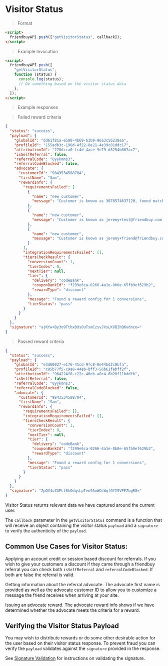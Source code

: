 # Visitor Status

> Format

```html
<script>
  friendbuyAPI.push(["getVisitorStatus", callback]);
</script>
```

> Example Invocation

```html
<script>
  friendbuyAPI.push([
    "getVisitorStatus",
    function (status) {
      console.log(status);
      // Do something based on the visitor status data
    },
  ]);
</script>
```

> Example responses

> Failed reward criteria

```json
{
  "status": "success",
  "payload": {
    "globalId": "dd61f81a-e590-4b69-b3b9-96a3c56238ea",
    "profileId": "155adb3c-196d-4f22-8e21-4e39c81ddc17",
    "attributionId": "278dcca0-fc4d-4ace-9e79-d8254b867ac7",
    "isSelfReferral": false,
    "referralCode": "8yykmns3",
    "referralCodeBlocked": false,
    "advocate": {
      "customerId": "9843534588704",
      "firstName": "Sam",
      "rewardInfo": {
        "requirementsFailed": [
          {
            "name": "new customer",
            "message": "Customer is known as 3078574637120, found matching purchase: 2112707199040"
          },
          {
            "name": "new customer",
            "message": "Customer is known as jeremy+test@friendbuy.com, found matching purchase: 2112707199040, 987398472938749, 780927840912740, 98279871294"
          },
          {
            "name": "new customer",
            "message": "Customer is known as jeremy+friend@friendbuy.com, found matching purchase: 2112710377536"
          }
        ],
        "integrationRequirementsFailed": [],
        "tiersCheckResult": {
          "conversionCount": 1,
          "tierIndex": 0,
          "nextTier": null,
          "tier": {
            "delivery": "codeBank",
            "couponBankId": "f299e6ca-0266-4a1e-8b0e-65fb9ef629b2",
            "rewardType": "discount"
          },
          "message": "Found a reward config for 1 conversions",
          "tierStatus": "pass"
        }
      }
    }
  },
  "signature": "ajKYw+By3o9TthxDUsOuTsmCzsvJVsLKVBIhQKvdnco="
}
```

> Passed reward criteria

```json
{
  "status": "success",
  "payload": {
    "globalId": "e3d60027-e176-41cd-9fc8-8e44bd2c0bfa",
    "profileId": "c95b77f5-c9a8-44eb-bff3-56b61febff2f",
    "attributionId": "964224f0-c22c-46eb-a0c4-6b20f11bddfb",
    "isSelfReferral": false,
    "referralCode": "8yykmns3",
    "referralCodeBlocked": false,
    "advocate": {
      "customerId": "9843534588704",
      "firstName": "Sam",
      "rewardInfo": {
        "requirementsFailed": [],
        "integrationRequirementsFailed": [],
        "tiersCheckResult": {
          "conversionCount": 1,
          "tierIndex": 0,
          "nextTier": null,
          "tier": {
            "delivery": "codeBank",
            "couponBankId": "f299e6ca-0266-4a1e-8b0e-65fb9ef629b2",
            "rewardType": "discount"
          },
          "message": "Found a reward config for 1 conversions",
          "tierStatus": "pass"
        }
      }
    }
  },
  "signature": "ZpQV4uZAPLl0hOdqsLpTen9AoWOcWqfGYI9VPFZbgR8="
}
```

Visitor Status returns relevant data we have captured around the current user.

The `callback` parameter in the `getVisitorStatus` command is a function that will receive an object containing the
visitor status `payload` and a `signature` to verify the authenticity of the `payload`.

## Common Use Cases for Visitor Status:

Applying an account credit or session based discount for referrals. If you wish to give your customers a discount if they came through a friendbuy referral you can check both `isSelfReferral` and `referralCodeBlocked`. If both are false the referral is valid.

Getting information about the referral advocate. The advocate first name is provided as well as the advocate customer ID to allow you to customize a message the friend receives when arriving at your site.

Issuing an advocate reward. The advocate reward info shows if we have determined whether the advocate meets the criteria for a reward.

## Verifying the Visitor Status Payload

You may wish to distribute rewards or do some other desirable action for the user based on their visitor status response.
To prevent fraud you can verify the `payload` validates against the `signature` provided in the response.

See <a href="#signature-validation">Signature Validation</a> for instructions on validating the signature.
